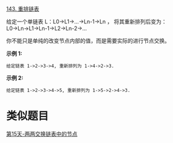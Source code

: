 [143. 重排链表](https://leetcode-cn.com/problems/reorder-list/)

给定一个单链表 L：L0→L1→…→Ln-1→Ln ，
将其重新排列后变为： L0→Ln→L1→Ln-1→L2→Ln-2→…

你不能只是单纯的改变节点内部的值，而是需要实际的进行节点交换。

**示例 1:**
```
给定链表 1->2->3->4, 重新排列为 1->4->2->3.
```
**示例 2:**
```
给定链表 1->2->3->4->5, 重新排列为 1->5->2->4->3.
```

# 类似题目
[第15天-两两交换链表中的节点](../0015/README.md)